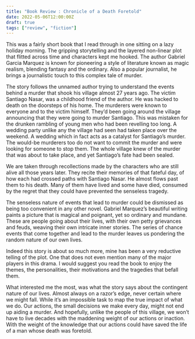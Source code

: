 ```yaml
---
title: "Book Review : Chronicle of a Death Foretold"
date: 2022-05-06T12:00:00Z
draft: true
tags: ["review", "fiction"]
---
```


This was a fairly short book that I read through in one sitting on a lazy holiday morning. The gripping storytelling and the layered non-linear plot that flitted across time and characters kept me hooked. The author Gabriel Garcia Marquez is known for pioneering a style of literature known as magic realism, blending fantasy and the ordinary. Also a popular journalist, he brings a journalistic touch to this complex tale of murder.

The story follows the unnamed author trying to understand the events behind a murder that shook his village almost 27 years ago. The victim Santiago Nasar, was a childhood friend of the author. He was hacked to death on the doorsteps of his home. The murderers were known to everyone and to the victim himself. They’d been going around the village announcing that they were going to murder Santiago. This was mistaken for the drunken rambling of young men who had been revelling too long. A wedding party unlike any the village had seen had taken place over the weekend. A wedding which in fact acts as a catalyst for Santiago’s murder. The would-be murderers too do not want to commit the murder and were looking for someone to stop them. The whole village knew of the murder that was about to take place, and yet Santiago’s fate had been sealed.

We are taken through recollections made by the characters who are still alive all those years later. They recite their memories of that fateful day, of how each had crossed paths with Santiago Nasar. He almost flows past them to his death. Many of them have lived and some have died, consumed by the regret that they could have prevented the senseless tragedy.

The senseless nature of events that lead to murder could be dismissed as being too convenient in any other novel. Gabriel Marquez’s beautiful writing paints a picture that is magical and poignant, yet so ordinary and mundane. These are people going about their lives, with their own petty grievances and feuds, weaving their own intricate inner stories. The series of chance events that come together and lead to the murder leaves us pondering the random nature of our own lives.

Indeed this story is about so much more, mine has been a very reductive telling of the plot. One that does not even mention many of the major players in this drama. I would suggest you read the book to enjoy the themes, the personalities, their motivations and the tragedies that befall them.

What interested me the most, was what the story says about the contingent nature of our lives. Almost always on a razor’s edge, never certain where we might fall. While it’s an impossible task to map the true impact of what we do. Our actions, the small decisions we make every day, might not end up aiding a murder. And hopefully, unlike the people of this village, we won’t have to live decades with the maddening weight of our actions or inaction. With the weight of the knowledge that our actions could have saved the life of a man whose death was foretold.
